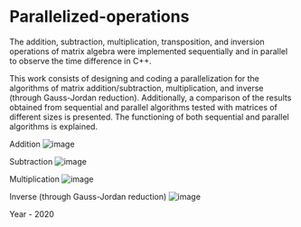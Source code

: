 # Parallelized-operations
The addition, subtraction, multiplication, transposition, and inversion operations of matrix algebra were implemented sequentially and in parallel to observe the time difference in C++.

This work consists of designing and coding a parallelization for the algorithms of matrix addition/subtraction, multiplication, and inverse (through Gauss-Jordan reduction). Additionally, a comparison of the results obtained from sequential and parallel algorithms tested with matrices of different sizes is presented. The functioning of both sequential and parallel algorithms is explained.

Addition
![image](https://github.com/YairCCastillo/Parallelized-operations/assets/49602985/cf773a92-d8ce-4668-992a-f90348c5ad50)

Subtraction
![image](https://github.com/YairCCastillo/Parallelized-operations/assets/49602985/a865c6e9-61e5-4507-a51d-3d91102449c2)

Multiplication
![image](https://github.com/YairCCastillo/Parallelized-operations/assets/49602985/1d40a0fa-60ca-4cd6-af93-672cf4306451)

Inverse (through Gauss-Jordan reduction)
![image](https://github.com/YairCCastillo/Parallelized-operations/assets/49602985/79a0f1bc-1ea2-444a-a13e-656d1cc149b2)

Year - 2020
